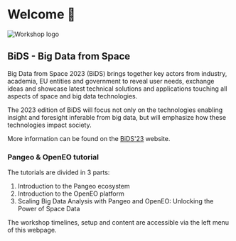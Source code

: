 # Welcome 👋

![Workshop logo](./figures/pangeo_openeo.png) 


## BiDS - Big Data from Space

Big Data from Space 2023 (BiDS) brings together key actors from industry, academia, EU entities and government to reveal user needs, exchange ideas and showcase latest technical solutions and applications touching all aspects of space and big data technologies. 

The 2023 edition of BiDS will focus not only on the technologies enabling insight and foresight inferable from big data, but will emphasize how these technologies impact society. 

More information can be found on the [BiDS'23](https://www.bigdatafromspace2023.org) website.

### Pangeo & OpenEO tutorial

The tutorials are divided in 3 parts:
1. Introduction to the Pangeo ecosystem
2. Introduction to the OpenEO platform
3. Scaling Big Data Analysis with Pangeo and OpenEO: Unlocking the Power of Space Data

The workshop timelines, setup and content are accessible via the left menu of this webpage.


